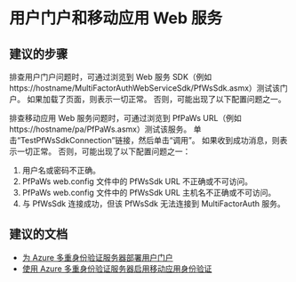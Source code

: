 <properties
    pageTitle="MFA Server (On-premises)/User portal"
    description="MFA 服务器（本地）/用户门户"
    service="microsoft.multifactorauthentication"
    resource=""
    authors="kgremban"
    displayOrder=""
    selfHelpType="generic"
    supportTopicIds="32336324"
    resourceTags=""
    productPesIds="14947"
    cloudEnvironments="public"
/>


# <a name="user-portal-and-mobile-app-web-service"></a>用户门户和移动应用 Web 服务

## <a name="recommended-steps"></a>**建议的步骤**

排查用户门户问题时，可通过浏览到 Web 服务 SDK（例如 https://hostname/MultiFactorAuthWebServiceSdk/PfWsSdk.asmx）测试该门户。 如果加载了页面，则表示一切正常。 否则，可能出现了以下配置问题之一。

排查移动应用 Web 服务问题时，可通过浏览到 PfPaWs URL（例如 https://hostname/pa/PfPaWs.asmx）测试该服务。 单击“TestPfWsSdkConnection”链接，然后单击“调用”。 如果收到成功消息，则表示一切正常。 否则，可能出现了以下配置问题之一：

1. 用户名或密码不正确。
2. PfPaWs web.config 文件中的 PfWsSdk URL 不正确或不可访问。
3. PfPaWs web.config 文件中的 PfWsSdk URL 主机名不正确或不可访问。
4. 与 PfWsSdk 连接成功，但该 PfWsSdk 无法连接到 MultiFactorAuth 服务。

## <a name="recommended-documents"></a>**建议的文档**

- [为 Azure 多重身份验证服务器部署用户门户](https://docs.microsoft.com/azure/multi-factor-authentication/multi-factor-authentication-get-started-portal)  
- [使用 Azure 多重身份验证服务器启用移动应用身份验证](https://docs.microsoft.com/azure/multi-factor-authentication/multi-factor-authentication-get-started-server-webservice)  

